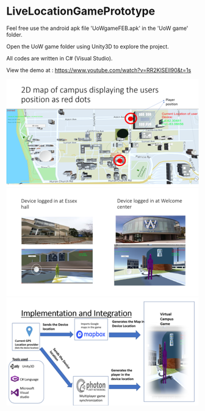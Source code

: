 # LiveLocationGamePrototype

Feel free use the android apk file 'UoWgameFEB.apk' in the 'UoW game' folder.

Open the UoW game folder using Unity3D to explore the project.

All codes are written in C# (Visual Studio).

View the demo at : https://www.youtube.com/watch?v=RR2KlSEll90&t=1s

<img src="https://github.com/AkshayJagadish/LiveLocationGamePrototype/blob/master/Screenshot%20(110).png">

<img src="https://raw.githubusercontent.com/AkshayJagadish/LiveLocationGamePrototype/master/Screenshot%20(111).png?token=AK3JNM6F6IE2CC4HHVG5IQ24YIQH2">
<img src="https://raw.githubusercontent.com/AkshayJagadish/LiveLocationGamePrototype/master/Screenshot%20(113).png?token=AK3JNMZJ7RRKMUNZA64WVQC4YIQKA">

